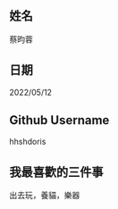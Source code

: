 姓名
----
蔡昀蓉

日期
----
2022/05/12

Github Username
---------------
hhshdoris

我最喜歡的三件事
---------------
出去玩，養貓，樂器